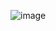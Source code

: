 ![image](https://github.com/filipeveronezi/trindade/assets/48724782/39bc447f-2504-48d3-8a48-a410c37bfb50)
